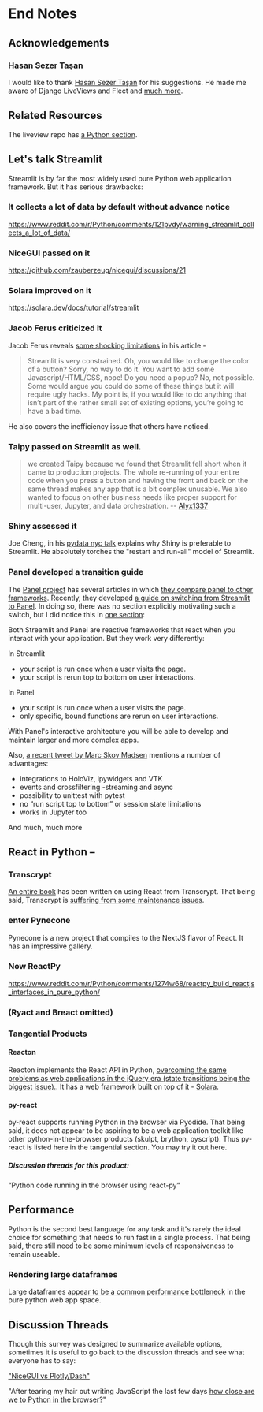 # End Notes

## Acknowledgements

### Hasan Sezer Taşan

I would like to thank [Hasan Sezer Taşan](https://github.com/hasansezertasan) for his suggestions. He made me aware of
Django LiveViews and Flect and [much more](https://github.com/metaperl/pure-python-web-development/issues?q=author%3Ahasansezertasan).

## Related Resources

The liveview repo has [a Python section](https://github.com/liveviews/liveviews?tab=readme-ov-file#python).

## Let's talk Streamlit

Streamlit is by far the most widely used pure Python web application framework. But it has serious drawbacks:

### It collects a lot of data by default without advance notice

https://www.reddit.com/r/Python/comments/121pvdy/warning_streamlit_collects_a_lot_of_data/

### NiceGUI passed on it

https://github.com/zauberzeug/nicegui/discussions/21

### Solara improved on it

https://solara.dev/docs/tutorial/streamlit

### Jacob Ferus criticized it

Jacob Ferus reveals [some shocking limitations](https://medium.com/@dreamferus/should-you-build-your-next-app-in-streamlit-b01adc007f1c) in his article - 

> Streamlit is very constrained. Oh, you would like to change the color of a button? Sorry, no way to do it. You want to add some Javascript/HTML/CSS, nope! Do you need a popup? No, not possible. Some would argue you could do some of these things but it will require ugly hacks. My point is, if you would like to do anything that isn’t part of the rather small set of existing options, you’re going to have a bad time. 

He also covers the inefficiency issue that others have noticed.

### Taipy passed on Streamlit as well.

> we created Taipy because we found that Streamlit fell short when it came to production projects. The whole re-running of your entire code when you press a button and having the front and back on the same thread makes any app that is a bit complex unusable. We also wanted to focus on other business needs like proper support for multi-user, Jupyter, and data orchestration.
> -- [Alyx1337](https://www.reddit.com/r/Python/comments/171dyn9/comment/k3st6ns/?utm_source=share&utm_medium=web2x&context=3)

### Shiny assessed it

Joe Cheng, in his [pydata nyc talk](https://youtu.be/ijRBbtT2tgc?t=342) explains why Shiny is preferable to Streamlit. He absolutely torches the "restart and run-all" model of Streamlit.

### Panel developed a transition guide



The [Panel project](https://panel.holoviz.org) has several articles in which [they compare panel to other frameworks](https://panel.holoviz.org/explanation/index.html#technology-comparisons). Recently, they developed [a guide on switching from Streamlit to Panel](https://panel.holoviz.org/how_to/streamlit_migration/index.html). In doing so, there was no section explicitly motivating such a switch, but I did notice this in [one section](https://panel.holoviz.org/how_to/streamlit_migration/interactivity.html):

Both Streamlit and Panel are reactive frameworks that react when you interact with your application. But they work very differently:

In Streamlit

- your script is run once when a user visits the page.
- your script is rerun top to bottom on user interactions.

In Panel
- your script is run once when a user visits the page.
- only specific, bound functions are rerun on user interactions.

With Panel's interactive architecture you will be able to develop and maintain larger and more complex apps.

Also, [a recent tweet by Marc Skov Madsen](https://twitter.com/MarcSkovMadsen/status/1676958078632353792) mentions a number of advantages:

- integrations to HoloViz, ipywidgets and VTK
- events and crossfiltering
-streaming and async
- possibility to unittest with pytest
- no “run script top to bottom” or session state limitations
- works in Jupyter too

And much, much more



## React in Python –

### Transcrypt

[An entire book](https://pyreact.com) has been written on using React from Transcrypt. That being said,
Transcrypt is [suffering from some maintenance issues](https://may69.com/downgrades-and-upgrades-to-the-rating-of-pure-python-web-application-solutions/).

### enter Pynecone
Pynecone is a new project that compiles to the NextJS flavor of React. It has an impressive gallery.

### Now ReactPy

https://www.reddit.com/r/Python/comments/1274w68/reactpy_build_reactjs_interfaces_in_pure_python/

### (Ryact and Breact omitted)

### Tangential Products
#### Reacton
Reacton implements the React API in Python, [overcoming the same problems as web applications in the jQuery era (state transitions being the biggest issue).](https://www.reddit.com/r/Python/comments/zkxq1j/reacton_a_pure_python_port_of_react_for_ipywidgets/). It has a web framework built on top of it - [Solara](https://solara.dev).


#### py-react
py-react supports running Python in the browser via Pyodide. That being said, it does not appear to be aspiring to be a web application toolkit like other python-in-the-browser products (skulpt, brython, pyscript). Thus py-react is listed here in the tangential section. You may try it out here.

##### Discussion threads for this product:

“Python code running in the browser using react-py“


## Performance

Python is the second best language for any task and it's rarely the ideal choice for something that needs to run fast in a single process. That being said, there still need to be some minimum levels of responsiveness to remain useable.

### Rendering large dataframes

Large dataframes [appear to be a common performance bottleneck](https://www.reddit.com/r/Python/comments/13fegbp/comment/jjxntwe/?utm_source=share&utm_medium=web2x&context=3) in the pure python web app space.


## Discussion Threads

Though this survey was designed to summarize available options, sometimes it is useful to go back to the discussion threads and see what everyone has to say:

["NiceGUI vs Plotly/Dash"](https://www.reddit.com/r/nicegui/comments/13c23l8/nicegui_vs_plotlydash/)

"After tearing my hair out writing JavaScript the last few days [how close are we to Python in the browser?](https://www.reddit.com/r/Python/comments/13ccenx/after_tearing_my_hair_out_writing_javascript_the/)"